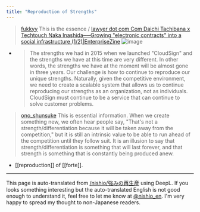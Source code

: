 ```yaml
---
title: "Reproduction of Strengths"
---
```


> [fukkyy](https://twitter.com/fukkyy/status/1692065313599455564/photo/1) This is the essence / [lawyer dot com Com Daichi Tachibana x Techtouch Naka Inashida──Growing "electronic contracts" into a social infrastructure (1/2)|EnterpriseZine](https://enterprisezine.jp/article/detail/18136)
>  ![image](https://gyazo.com/9299429bf5173f646977cef82743613b/thumb/1000)
- > The strengths we had in 2015 when we launched "CloudSign" and the strengths we have at this time are very different. In other words, the strengths we have at the moment will be almost gone in three years. Our challenge is how to continue to reproduce our unique strengths. Naturally, given the competitive environment, we need to create a scalable system that allows us to continue reproducing our strengths as an organization, not as individuals. CloudSign must continue to be a service that can continue to solve customer problems.

> [ono_shunsuke](https://twitter.com/ono_shunsuke/status/1692065313599455564/photo/1) This is essential information. When we create something new, we often hear people say, "That's not a strength/differentiation because it will be taken away from the competition," but it is still an intrinsic value to be able to run ahead of the competition until they follow suit. It is an illusion to say that strength/differentiation is something that will last forever, and that strength is something that is constantly being produced anew.

- [[reproduction]] of [[forte]].

---
This page is auto-translated from [/nishio/強みの再生産](https://scrapbox.io/nishio/強みの再生産) using DeepL. If you looks something interesting but the auto-translated English is not good enough to understand it, feel free to let me know at [@nishio_en](https://twitter.com/nishio_en). I'm very happy to spread my thought to non-Japanese readers.